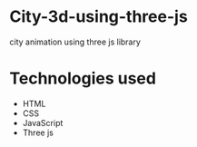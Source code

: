 # City-3d-using-three-js

city animation using three js library

# Technologies used

* HTML
* CSS
* JavaScript
* Three js



